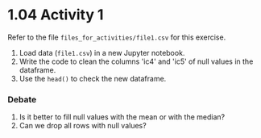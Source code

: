 # 1.04 Activity 1

Refer to the file `files_for_activities/file1.csv` for this exercise.

1. Load data (`file1.csv`) in a new Jupyter notebook.
2. Write the code to clean the columns 'ic4' and 'ic5' of null values in the dataframe.
3. Use the `head()` to check the new dataframe.

### Debate

1. Is it better to fill null values with the mean or with the median?
2. Can we drop all rows with null values?
